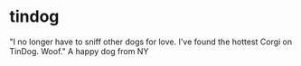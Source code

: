 # tindog
"I no longer have to sniff other dogs for love. I've found the hottest Corgi on TinDog. Woof." A happy dog from NY
